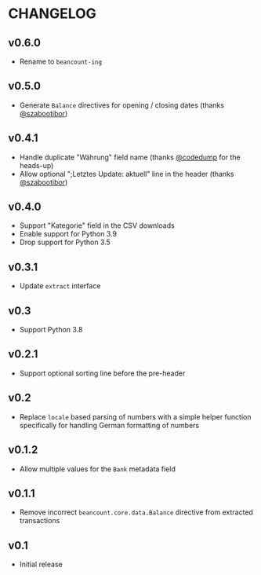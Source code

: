 # CHANGELOG

## v0.6.0

- Rename to `beancount-ing`

## v0.5.0

- Generate `Balance` directives for opening / closing dates (thanks [@szabootibor])

## v0.4.1

- Handle duplicate "Währung" field name (thanks [@codedump] for the heads-up)
- Allow optional ";Letztes Update: aktuell" line in the header (thanks [@szabootibor])

## v0.4.0

- Support "Kategorie" field in the CSV downloads
- Enable support for Python 3.9
- Drop support for Python 3.5

## v0.3.1

- Update `extract` interface

## v0.3

- Support Python 3.8

## v0.2.1

- Support optional sorting line before the pre-header

## v0.2

- Replace `locale` based parsing of numbers with a simple helper function
  specifically for handling German formatting of numbers

## v0.1.2

- Allow multiple values for the `Bank` metadata field

## v0.1.1

- Remove incorrect `beancount.core.data.Balance` directive from extracted
  transactions

## v0.1

- Initial release

[@codedump]: https://github.com/codedump
[@szabootibor]: https://github.com/szabootibor

